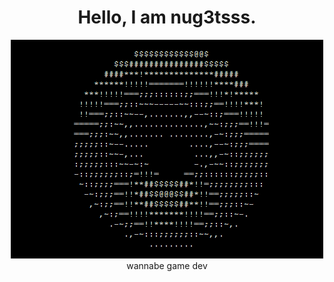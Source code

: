 <h1 align = "center">Hello, I am nug3tsss.</h1>

<p align = "center">
  <img src="donut_ascii_art.gif" alt="donut speen" /><br>
  wannabe game dev
</p>
